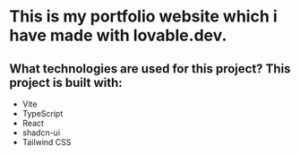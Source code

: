 # This is my portfolio website which i have made with lovable.dev.

## What technologies are used for this project? This project is built with:

- Vite
- TypeScript
- React
- shadcn-ui
- Tailwind CSS

